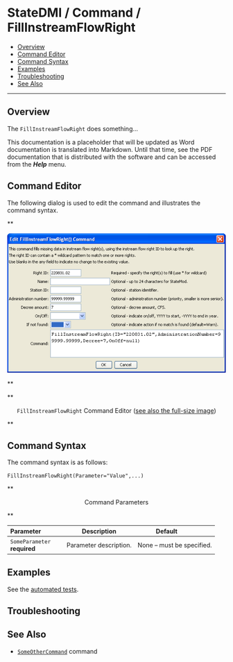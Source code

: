 # StateDMI / Command / FillInstreamFlowRight #

* [Overview](#overview)
* [Command Editor](#command-editor)
* [Command Syntax](#command-syntax)
* [Examples](#examples)
* [Troubleshooting](#troubleshooting)
* [See Also](#see-also)

-------------------------

## Overview ##

The `FillInstreamFlowRight` does something...

This documentation is a placeholder that will be updated as Word documentation is translated into Markdown.
Until that time, see the PDF documentation that is distributed with the software and can be accessed
from the ***Help*** menu.

## Command Editor ##

The following dialog is used to edit the command and illustrates the command syntax.

**<p style="text-align: center;">
![FillInstreamFlowRight](FillInstreamFlowRight.png)
</p>**

**<p style="text-align: center;">
`FillInstreamFlowRight` Command Editor (<a href="../FillInstreamFlowRight.png">see also the full-size image</a>)
</p>**

## Command Syntax ##

The command syntax is as follows:

```text
FillInstreamFlowRight(Parameter="Value",...)
```
**<p style="text-align: center;">
Command Parameters
</p>**

| **Parameter**&nbsp;&nbsp;&nbsp;&nbsp;&nbsp;&nbsp;&nbsp;&nbsp;&nbsp;&nbsp;&nbsp;&nbsp; | **Description** | **Default**&nbsp;&nbsp;&nbsp;&nbsp;&nbsp;&nbsp;&nbsp;&nbsp;&nbsp;&nbsp; |
| --------------|-----------------|----------------- |
|`SomeParameter`<br>**required**|Parameter description.|None – must be specified.|

## Examples ##

See the [automated tests](https://github.com/OpenCDSS/cdss-app-statedmi-test/tree/master/test/regression/commands/FillInstreamFlowRight).

## Troubleshooting ##

## See Also ##

* [`SomeOtherCommand`](../SomeOtherCommand/SomeOtherCommand) command

